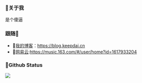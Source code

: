 ### 🎈关于我
是个傻逼

### 跟随👴
- 📖[我的博客](https://blog.keepdai.cn/)：https://blog.keepdai.cn
- 🍻[网易云](https://music.163.com/#/user/home?id=1617933204):https://music.163.com/#/user/home?id=1617933204 

### 🍼Github Status
![](https://github-readme-stats.vercel.app/api?username=Daibi-mua&show_icons=true&title_color=fffffc&icon_color=FFFFFF&text_color=FFFFFF&bg_color=2ec1ac)
